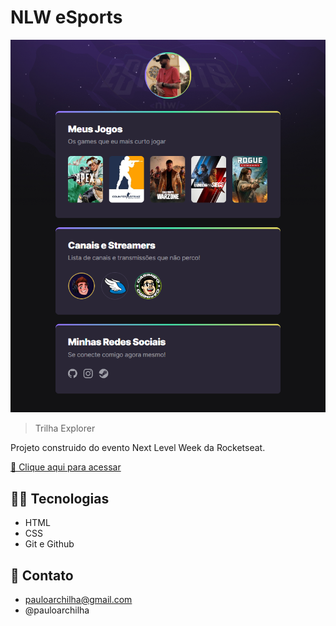 # NLW eSports

![preview](./.github/preview.png)

> Trilha Explorer

Projeto construido do evento Next Level Week da Rocketseat.

[🔗 Clique aqui para acessar](https://pauloarchilha.github.io/nlwesports-explorer)

## 🧑‍💻 Tecnologias

- HTML
- CSS
- Git e Github

## 📱 Contato

- pauloarchilha@gmail.com
- @pauloarchilha
